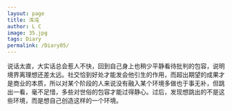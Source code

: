 ```yaml
---
layout: page
title: 浑沌
author: L C
image: 35.jpg
tags: Diary
permalink: /Diary05/
---
```

说话太直，大实话总会惹人不快，回到自己身上也稍少平静看待批判的包容，说明境界离理想还差太远。社交恰到好处才能发会他引生的作用，而超出期望的成果才是商业的本质，所以对某个阶段的人来说没有融入某个环境多做也于事无补，但跳出一看，毫不足惜，多些对世俗的包容才能过得静心。过后，发现想跳出的不是这些环境，而是想自己创造这样的一个环境。


<iframe src="/vedio/半点心.mp3" autostart="false" loop="true" style="display:none"></iframe>

